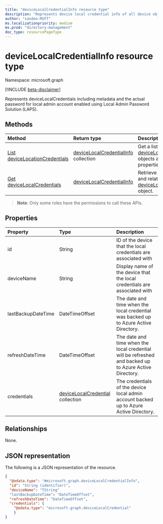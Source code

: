 ```yaml
---
title: "deviceLocalCredentialInfo resource type"
description: "Represents device local credential info of all device objects in Azure Active Directory that are enabled with Local Admin Password Solution (LAPS)."
author: "sandeo-MSFT"
ms.localizationpriority: medium
ms.prod: "directory-management"
doc_type: resourcePageType
---
```


# deviceLocalCredentialInfo resource type

Namespace: microsoft.graph

[!INCLUDE [beta-disclaimer](../../includes/beta-disclaimer.md)]

Represents deviceLocalCredentials including metadata and the actual password for local admin account enabled using Local Admin Password Solution (LAPS).

## Methods
|Method|Return type|Description|
|:---|:---|:---|
|[List deviceLocationCredentials](../api/laps-devicelocalcredentials-list.md)|[deviceLocalCredentialInfo](../resources/devicelocalcredentialinfo.md) collection|Get a list of the [deviceLocalCredentials](../resources/devicelocalcredential.md) objects and their properties.|
|[Get deviceLocalCredentials](../api/laps-devicelocalcredentials-get.md)|[deviceLocalCredentialInfo](../resources/devicelocalcredentialinfo.md)|Retrieve the properties and relationships of a [deviceLocalCredentialInfo](../resources/devicelocalcredentialinfo.md) object.|

> **Note**: Only some roles have the permissions to call these APIs.

## Properties
|Property|Type|Description|
|:---|:---|:---|
|id|String| ID of the device that the local credentials are associated with|
|deviceName|String|Display name of the device that the local credentials are associated with|
|lastBackupDateTime|DateTimeOffset|The date and time when the local credential was backed up to Azure Active Directory.|
|refreshDateTime|DateTimeOffset|The date and time when the local credential will be refreshed and backed up to Azure Active Directory.|
|credentials|[deviceLocalCredential](../resources/devicelocalcredential.md) collection|The credentials of the device local admin account backed up to Azure Active Directory.|


## Relationships
None.

## JSON representation
The following is a JSON representation of the resource.
<!-- {
  "blockType": "resource",
  "keyProperty": "id",
  "@odata.type": "microsoft.graph.deviceLocalCredentialInfo",
  "baseType": "microsoft.graph.entity",
  "openType": false
}
-->
``` json
{
  "@odata.type": "#microsoft.graph.deviceLocalCredentialInfo",
  "id": "String (identifier)",
  "deviceName": "TString"
  "lastBackupDateTime": "DateTimeOffset",
  "refreshDateTime": "DateTimeOffset",
  "credentials": {
    "@odata.type": "microsoft.graph.deviceLocalCredential"
    }
}
```
